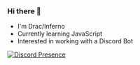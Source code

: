 ### Hi there 👋

- I'm Drac/Inferno 
- Currently learning JavaScript
- Interested in working with a Discord Bot

[![Discord Presence](https://lanyard-profile-readme.vercel.app/api/578243249450254349)](https://discord.com/users/578243249450254349)
